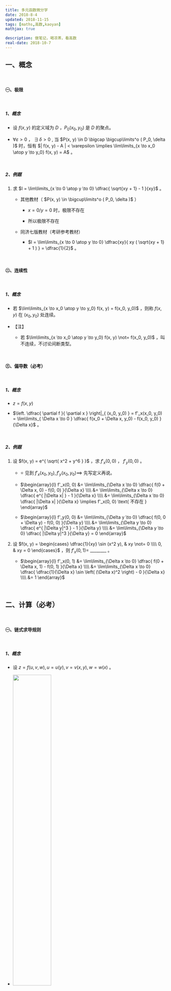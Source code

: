 ```yaml
---
title: 多元函数微分学
date: 2018-8-4
updated: 2018-11-15
tags: [maths,高数,kaoyan]
mathjax: true

description: 做笔记，喝凉茶，看高数
real-date: 2018-10-7
---
```



## 一、概念

<br>

####  ㊀、极限

<br>

#####  1、概念

- 设 $f(x, y)$ 的定义域为 $D$ ，$P_0(x_0, y_0)$ 是 $D$ 的聚点。

- $\forall \varepsilon > 0$ ， $\exists \, \delta > 0$ , 当 $P(x, y) \in D \bigcap \bigcup\limits^o ( P_0, \delta )$ 时，恒有 $| f(x, y) - A | < \varepsilon \implies \lim\limits_{x \to x_0 \atop y \to y_0} f(x, y) = A$ 。

<br>

#####  2、例题

1. 求 $I = \lim\limits_{x \to 0 \atop y \to 0} \dfrac{ \sqrt{xy + 1} - 1 }{xy}$ 。
   
   - 其他教材（ $P(x, y) \in \bigcup\limits^o ( P_0, \delta )$ ）
      
      - $x = 0 / y = 0$ 时，极限不存在
      
      - 所以极限不存在
   
   - 同济七版教材（考研参考教材）
      
      - $I = \lim\limits_{x \to 0 \atop y \to 0} \dfrac{xy}{ xy ( \sqrt{xy + 1} + 1 ) } = \dfrac{1}{2}$ 。

<br>

#### ㊁、连续性

<br>

#####  1、概念

- 若 $\lim\limits_{x \to x_0 \atop y \to y_0} f(x, y) = f(x_0, y_0)$ ，则称 $f(x, y)$ 在 $(x_0, y_0)$ 处连续。

- 【注】
   
   - 若 $\lim\limits_{x \to x_0 \atop y \to y_0} f(x, y) \not= f(x_0, y_0)$ ，叫不连续，不讨论间断类型。

<br>

#### ㊂、偏导数（必考）

<br>

#####  1、概念

- $z = f(x, y)$

- $\left. \dfrac{ \partial f }{ \partial x } \right|_{ (x_0, y_0) } = f'_x(x_0, y_0) = \lim\limits_{ \Delta x \to 0 } \dfrac{ f(x_0 + \Delta x, y_0) - f(x_0, y_0) }{\Delta x}$ 。 

<br>

#####  2、例题

1. 设 $f(x, y) = e^{ \sqrt{ x^2 + y^6 } }$ ，求 $f'_x(0, 0)$ ， $f'_y(0, 0)$ 。
   
   - ⭐️ 见到 $f'_x(x_0, y_0), f'_y(x_0, y_0) \implies$ 先写定义再说。
   
   - $\begin{array}{l} f'_x(0, 0) &= \lim\limits_{\Delta x \to 0} \dfrac{ f(0 + \Delta x, 0) - f(0, 0) }{\Delta x} \\\\ &= \lim\limits_{\Delta x \to 0} \dfrac{ e^{ |\Delta x| } - 1 }{\Delta x} \\\\ &= \lim\limits_{\Delta x \to 0} \dfrac{ |\Delta x| }{\Delta x} \implies f'_x(0, 0) \text{ 不存在 } \end{array}$ 
   
   - $\begin{array}{l} f'_y(0, 0) &= \lim\limits_{\Delta y \to 0} \dfrac{ f(0, 0 + \Delta y) - f(0, 0) }{\Delta y} \\\\ &= \lim\limits_{\Delta y \to 0} \dfrac{ e^{ |\Delta y|^3 } - 1 }{\Delta y} \\\\ &= \lim\limits_{\Delta y \to 0} \dfrac{ |\Delta y|^3 }{\Delta y} = 0 \end{array}$ 

2. 设 $f(x, y) = \begin{cases} \dfrac{1}{xy} \sin (x^2 y), & xy \not= 0 \\\\ 0, & xy = 0 \end{cases}$ ，则 $f'_x(0, 1) =$ ________ 。
   
   - $\begin{array}{l} f'_x(0, 1) &= \lim\limits_{\Delta x \to 0} \dfrac{ f(0 + \Delta x, 1) - f(0, 1) }{\Delta x} \\\\ &= \lim\limits_{\Delta x \to 0} \dfrac{ \dfrac{1}{\Delta x} \sin \left( (\Delta x)^2 \right) - 0 }{\Delta x} \\\\ &= 1 \end{array}$ 

<br>

## 二、计算（必考）

<br>

#### ㊀、链式求导规则

<br>

#####  1、概念

- 设 $z = f(u, v, w), u = u(y), v = v(x, y), w = w(x)$ 。

- <img src="https://github.com/WaterH2P/WaterH2P.github.io/raw/master/img/images/4-2%20%E9%93%BE%E5%BC%8F%E6%B1%82%E5%AF%BC%E5%85%B3%E7%B3%BB%E5%9B%BE.png" width="50%">

- 称 $x, y$ 叫自变量，$u, v, w$ 叫中间变量，$z$ 叫因变量。

- $\dfrac{ \partial z }{ \partial x } = \dfrac{ \partial z }{ \partial v } \dfrac{ \partial v }{ \partial x } + \dfrac{ \partial z }{ \partial w } \dfrac{ {\rm d}w }{ {\rm d}x } \quad ( \text{ 分叉写 } \partial，\text{ 不分叉写 } {\rm d} )$ 

<br>

#### ㊁、高阶偏导数

<br>

#####  1、【注】

- 不论 $z$ 对谁求导，也不论 $z$ 已经求了几阶导，求导之后的新函数仍与 $z$ 有相同的复合结构。

<br>

#####  2、例题

1. 设 $f(u, v)$ 对其变元 $u, v$ 具有二阶连续偏导数，并设 $z = F( \dfrac{y}{x}, x^2 + y^2)$ ，则 $\dfrac{ \partial^2 z }{ \partial x \partial y } =$ ________。
   
   - <img src="https://github.com/WaterH2P/WaterH2P.github.io/raw/master/img/images/4-2.2%20%E9%AB%98%E9%98%B6%E5%81%8F%E5%AF%BC%E6%95%B0%E4%BE%8B%E9%A2%981.jpg" width="50%">
   
   - $\dfrac{ \partial z }{ \partial x } = F'_1 \cdot ( - \dfrac{y}{x^2} ) + F'_2 \cdot 2x$ 
   
   - $\dfrac{ \partial^2 z }{ \partial x \partial y } = \dfrac{ \partial ( \dfrac{ \partial z }{ \partial x } ) }{\partial y} = - \dfrac{1}{x^2} F'_1 - \dfrac{y}{x^3} F''_{11} + (2 - \dfrac{2y^2}{x^2} ) F''_{12} + 4xy F''_{22}$ 

2. 设 $f(u, v)$ 二阶偏导数连续，$z = f(x^2y, \cos x \sin y)$ ，求 $\dfrac{ \partial^2 z }{ \partial x \partial y }$ 。
   
   - $\begin{array}{l} \\ & 2xf'_1 - \sin x \cos y f'_2 + 2 x^3 y f''_{11} \\ +& (2xy \cos x \cos y - x^2 \sin x \sin y)f''_{12} - \sin x \cos x \sin y \ cos y f''_{22} \end{array}$ 

<br>

#### ㊂、多元函数的极最值

<br>

#####  1、概念

- 一个点没有去心邻域是不可以谈论极值性的。

<br>

#####  2、无条件的极值

1. 必要条件
   
   - 设 $z = f(x, y)$ 在点 $(x_0, y_0)$ 处 $\begin{cases} 一阶偏导数存在 \\\\ 取极值 \end{cases}$ ，则 $f'_x(x_0, y_0) = 0, f'_y(x_0, y_0) = 0$ 。
   
   - 【注】
     
     - 适用于三元及以上（常考 2 -5 元）

2. 充分条件
   
   - $\left. \begin{array}{l} f''_{xx} (x_0, y_0) = A \\\\  f''_{xy} (x_0, y_0) = B \\\\  f''_{yy} (x_0, y_0) = C \end{array} \right\} \implies \Delta = B^2 - AC \begin{cases} < 0 \begin{cases} A > 0 \implies \text{极小值点} \\\\ A < 0 \implies \text{极大值点} \end{cases} \\\\ > 0 \implies \text{不是极值点} \\\\ = 0 \implies 该法失效，另谋他法 \end{cases}$ 
     
     - 只适用于二元

3. 例题
   
   1. 设函数 $z = z(x, y)$ 是由方程 $x^2 - 6xy + 10y^2 - 2yz - z^2 + 32 = 0$ 确定，讨论函数 $z(x, y)$ 的极大值与极小值。
     
     - 无条件极值的解题步骤
       
       - 函数形式
         
         - 给出 $z = z(x, y)$（显式）
         
         - $z = z(x, y)$ 由 $f(x, y, z) = 0$ 确定（隐式）
       
       1. 写 $\begin{array}{l} \\ \begin{cases} z'_x = 0 \\\\ z'_y = 0 \end{cases} \implies Pi(i = 1, 2, \ldots, n) \\ & \end{array}$ 
       
       2. 写 $\begin{cases} \left. z''_{xx} \right|_{P_i} = A_i \\\\  \left. z''_{xy} \right|_{P_i} = B_i \\\\ \left. z''_{xx} \right|_{P_i} = C_i \end{cases} \implies \Delta_i = B_i^2 - A_i C_i$
     
     - 方程两边对 $x$ 求偏导 $2x - 6y - 2y \cdot z'_x - 2z \cdot z'_x = 0 \implies z'_x = \dfrac{x - 3y}{y + z}$ 
     
     - 方程两边对 $y$ 求偏导 $-6x + 20y -2z - 2y \cdot z'_y - 2z \cdot z'_y = 0 \implies z'_y = \dfrac{-3x + 10y - z}{y + z}$ 
     
     - $\begin{cases} z'_x = 0 \\\\ z'_y = 0 \end{cases} \implies \begin{cases} x = 3y \\\\ z = y \end{cases}$ 带入方程解得：$\begin{cases} x = 12 \\\\ y = 4 \\\\ z = 4 \end{cases}$ 和 $\begin{cases} x = -12 \\\\ y = -4 \\\\ z = -4 \end{cases}$ 。
     
     - 解得 $\begin{cases} z''_{xx} = \dfrac{1}{y + z} - \dfrac{ (z'_x)^2 }{y+z} \\\\ z''_{xy} = - \dfrac{3}{y + z} - \dfrac{ ( 1 + z'_y ) \cdot z'_x }{y + z} \\\\ z''_{yy} = \dfrac{10}{y + z} - \dfrac{z'_y}{y + z} - \dfrac{ (1 + z'_y) \cdot z'_y }{y + z} \end{cases} \implies B^2 - AC = -\dfrac{1}{4y^2} < 0 ​$ 

   2. 求二元函数 $f(x, y) = x^2(2 + y^2) + y \ln y$ 的极值。
     
     - $\begin{cases} f'_x = 2x(2 + y^2) = 0 \\\\ f'_y = 2x^2y + \ln y + 1 = 0 \end{cases} \implies \begin{cases} x = 0 \\\\ y = \dfrac{1}{e} \end{cases}$ （唯一解）
     
     - $\begin{cases} f''_{xx} = 4 + 2y^2 \\\\ f''_{xy} = 4xy \\\\ f''_{yy} = 2x^2 + \dfrac{1}{y} \end{cases} \implies \begin{cases} A = 4 + \dfrac{2}{e^2} \\\\ B = 0 \\\\ C = e \end{cases} \implies B^2 - AC = -4e - \dfrac{2}{e} < 0$
     
     - 极小值 $f( 0, \dfrac{1}{e} ) = -\dfrac{1}{e}$ 

<br>

#####  3、条件极（最）值

1. 概念
   - 求目标函数 $u = f(x, y, z)$ 在约束条件 $\begin{cases} \varphi(x, y, z) = 0 \\\\ \psi(x, y, z) = 0 \end{cases}$ 下的极（最）值。
   - 拉格朗日乘数法
     1. 构造辅助函数 $f(x, y, z, \lambda, \mu) = f(x, y, z) + \lambda \varphi(x, y, z) + \mu \psi(x, y, z), ( \lambda \mu \text{ 均可取 0} )$ 。
       - $x, y, z, \lambda, \mu$ 是 5 个独立变量。
     2. 令 $\begin{cases} F'_x = 0 \\\\ F'_y = 0 \\\\ F'_z = 0 \\\\ F'_{\lambda} = 0 \\\\ F'_{\mu} = 0  \end{cases} \implies P_i(x_i, y_i, z_i) \implies u(P_i)$ 
     3. 比较 $u(P_i)$ ，取最大值、最小值。 

2. 例题
   1. 求函数 $u = xy + 2yz$ 在约束条件 $x^2 + y^2 + z^2 = 10$ 下的最值。
     - 令 $f(x, y, z, \lambda) = xy + 2yz + \lambda (x^2 + y^2 + z^2 -10 )$ 
     - $\begin{cases} F'_x = y + 2 \lambda x = 0 \\\\ F'_y = x + 2z + 2 \lambda y = 0 \\\\ F'_z = 2y + 2 \lambda z = 0 \\\\ F'_{ \lambda } = x^2 + y^2 + z^2 - 10 = 0 \end{cases}$
     - 解 ㊀
       - 1️⃣ 
         - 若 $\lambda = 0 \implies y = 0 \implies x = -2z$ 
         - $\implies z^2 = 2 \implies z = \pm \sqrt{2}$ 
         - $\implies \begin{cases} ( 2\sqrt{2}, 0, -\sqrt{2} ) \\\\ ( -2\sqrt{2}, 0, \sqrt{2} ) \end{cases}$ 
       - 2️⃣ 
         - 若 $\lambda \not= 0 \implies \begin{cases} x = -\dfrac{1}{2 \lambda}y \\\\ z = -\dfrac{1}{\lambda}y \end{cases} \implies \begin{cases} z = 2x \\\\ y = -2 \lambda x \end{cases}$ 
         - 代入 $f'_y = 0$ 得 $\lambda^2 = \dfrac{5}{4}$ 
         - 代入 $f'_{\lambda} = 0$ 得 $x^2 = 1 \implies x = \pm 1$ 
         - $\implies \begin{cases} (1, \sqrt{5}, 2) \\\\ (1, -\sqrt{5}, 2) \\\\ (-1, \sqrt{5}, -2) \\\\ (-1, -\sqrt{5}, -2) \end{cases}$ 
       - 将 6 个点代入 $u = xy + 2yz$ 
         - 得 $\begin{cases} ( 2\sqrt{2}, 0, -\sqrt{2} ) & \implies u = 0 \\\\ ( -2\sqrt{2}, 0, \sqrt{2} ) & \implies u = 0 \\\\ (1, \sqrt{5}, 2) & \implies u = 5 \sqrt{5} \\\\ (1, -\sqrt{5}, 2) & \implies u = -5 \sqrt{5} \\\\ (-1, \sqrt{5}, -2) & \implies u = -5\sqrt{5} \\\\ (-1, -\sqrt{5}, -2) & \implies u = 5 \sqrt{5} \end{cases}$ 
     - 解 ㊁
       - $xF'_x + yF'_y + zF'_z = xy + 2yz + 10 \lambda = 0 \implies u = -10 \lambda$ 
       - 根据解 ㊀，$\lambda = 0, \dfrac{ \sqrt{5} }{2}, -\dfrac{ \sqrt{5} }{2}$ 
     - 所以最大值是 $ 5 \sqrt{5}$ ，最小值是 $-5 \sqrt{5}$ 。

<br>

#####  4、例题

1. 某公司可通过电台和报纸两种方式做销售某种商品的广告，根据统计资料，销售收入 $R$ （万元）与电台广告费用 $x_1$ （万元）及报纸广告费用 $x_2$ （万元）之间的关系有如下经验公式：$R = 15 + 14x_1 + 32x_2 - 8 x_1 x_2 - 2x_1^2 - 10x_2^2$ 。1️⃣  在广告费用不限的情况下，求最优广告策略；2️⃣  若提供的广告费用为 $1.5$ 万元，求相应的最优广告策略。
   - 令利润函数为：$\begin{array}{l} z = f(x_1, x_2) & = R - x_1 - x_2 \\\\ & = 15 + 13x_1 + 31x_2 - 8 x_1 x_2 - 2x_1^2 - 10x_2^2 \end{array}$ 
   - 1️⃣ 
     - 【非条件极值】
     - $\begin{array}{l} \\ \begin{cases} f'_{x_1} = 13 - 8x_2 - 4x_1 = 0 \\\\ f'_{x_2} = 31 - 8x_1 - 20x_2 = 0 \end{cases} \\ & \end{array}$ 
       - 克拉默法则
         - $\begin{cases} a_{11} x_1 + a_{12} x_2 = b_1 \\\\ a_{21} x_1 + a_{22} x_2 = b_2 \end{cases} \implies \begin{cases} x_1 = \dfrac{ \begin{vmatrix} b_1 & a_{12} \\ b_2 & a_{22} \end{vmatrix} }{ \begin{vmatrix} a_{11} & a_{12} \\ a_{21} & a_{22} \end{vmatrix} } \\\\ x_2 = \dfrac{ \begin{vmatrix} a_{11} & b_1 \\ a_{21} & b_2 \end{vmatrix} }{ \begin{vmatrix} a_{11} & a_{12} \\ a_{21} & a_{22} \end{vmatrix} } \end{cases}$ 
       - $\implies \begin{cases} x_1 = \dfrac{3}{4} = 0.75 \\\\ x_2 = \dfrac{5}{4} = 1.25 \end{cases}$ 
     - $\begin{array}{l} \\ \begin{cases} f''_{x_1 x_1} = -4 = A \\\\ f''_{x_1 x_2} = -8 = B \\\\ f''_{x_2 x_2} = -20 = C \end{cases} \implies B^2 - AC = -16 < 0 \text{ 且 } A < 0 \\ & \end{array}$ 
     - 所以 $(0.75, \, 1.25)$ 为极大值点，根据实际问题，此点为最大值点。
   - 2️⃣ 
     - 【条件最值】
     - 令 $f(x_1, x_2, \lambda) = 15 + 13x_1 + 31x_2 - 8 x_1 x_2 - 2x_1^2 - 10x_2^2 + \lambda (x_1 + x_2 - 1.5)$ 
     - $\begin{array}{l} \\ \begin{cases} F'_{x_1} = 13 - 8x_2 - 4x_1 + \lambda = 0 \\\\ F'_{x_2} = 31 - 8x_1 - 20x_2 + \lambda = 0 \\\\ F'_{\lambda} = x_1 + x_2 - 1.5 = 0 \end{cases} \\ & \end{array}$
     - $\implies \begin{array}{l} \\ \begin{cases} 4x_1 + 8x_2 + (-1) \lambda = 13 \\\\ 8x_1 + 20x_2 + (-1) \lambda = 31 \\\\ x_1 + x_2 + 0 \cdot \lambda = 1.5 \end{cases} \\ & \end{array}$ 
       - $\begin{vmatrix} 4 & 8 & -1 \\ 8 & 20 & -1 \\ 1 & 1 & 0 \end{vmatrix} = 8 \not= 0 \implies$ 克拉默法则可以使用
     - 所以 $\begin{array}{l} \\ \begin{cases} x_1 = \dfrac{ \begin{vmatrix} 13 & 8 & -1 \\ 31 & 20 & -1 \\ 1.5 & 1 & 0 \end{vmatrix} }{8} = 0 \\\\ x_2 = \dfrac{ \begin{vmatrix} 4 & 13 & -1 \\ 8 & 31 & -1 \\ 1 & 1.5 & 0 \end{vmatrix} }{8} = \dfrac{12}{8} = 1.5 \end{cases} \\ & \end{array}$ 

<br>

## 三、考点

1. 偏导数定义
2. 多元函数微分法
   1. 链式法则
3. 多元函数的极最值问题


<br>

## 四、王全安复习全书

<br>

##### 可导而不连续的例子

【P130】

试证明函数 

$$
f(x,y) = 
\begin{cases} 
	\dfrac{xy}{x^2 + y^2}, & (x,y) \not= (0,0) \\\\
    0, & (x,y) = (0,0)
\end{cases}
$$
在 $( 0, 0 )$ 点可导，但在 $( 0, 0 )$ 点不连续。

<br>

##### 两个一阶偏导数都不连续但函数可微

【P132】

设 
$$
f(x,y) = 
\begin{cases} 
	(x^2 + y^2) \sin \left( \dfrac{1}{x^2 + y^2} \right), & (x,y) \not= (0,0) \\\\ 
	0, &(x,y) = (0,0) 
\end{cases}
$$
试证明 $f(x,y)$ 的两个一阶偏导数 $f'_x(x,y)$ 和 $f'_y(x,y)$ 在 $(0,0)$ 点处都不连续，但 $f(x,y)$ 在 $(0,0)$ 点可微。


